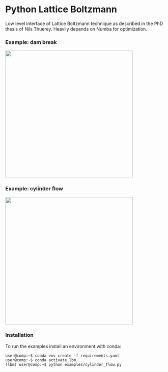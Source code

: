 # Python Lattice Boltzmann 
Low level interface of Lattice Boltzmann technique as described in the PhD thesis of Nils Thuerey. Heavily depends on Numba for optimization.  

### Example: dam break
<img src="https://raw.githubusercontent.com/Maarten-vd-Sande/lbm/master/examples/dambreak.gif" width="400" height="400" />

### Example: cylinder flow
<img src="https://raw.githubusercontent.com/Maarten-vd-Sande/lbm/master/examples/cylinder_flow.gif" width="400" height="400" />

### Installation
To run the examples install an environment with conda:


```console
user@comp:~$ conda env create -f requirements.yaml
user@comp:~$ conda activate lbm
(lbm) user@comp:~$ python examples/cylinder_flow.py
```
